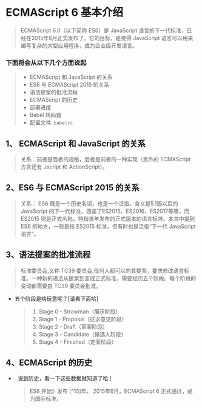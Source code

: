 # ECMAScript 6 基本介绍

> ECMAScript 6.0（以下简称 ES6）是 JavaScript 语言的下一代标准，已经在2015年6月正式发布了。它的目标，是使得 JavaScript 语言可以用来编写复杂的大型应用程序，成为企业级开发语言。

### 下面将会从以下几个方面说起

> * ECMAScript 和 JavaScript 的关系
> * ES6 与 ECMAScript 2015 的关系
> * 语法提案的批准流程
> * ECMAScript 的历史
> * 部署进度
> * Babel 转码器
> * 配置文件`.babelrc`

## 1、 ECMAScript 和 JavaScript 的关系

> 关系：前者是后者的规格，后者是前者的一种实现（另外的 ECMAScript 方言还有 Jscript 和 ActionScript）。

## 2、ES6 与 ECMAScript 2015 的关系

> 关系： ES6 既是一个历史名词，也是一个泛指，含义是5.1版以后的 JavaScript 的下一代标准，涵盖了ES2015、ES2016、ES2017等等，而ES2015 则是正式名称，特指该年发布的正式版本的语言标准。本书中提到 ES6 的地方，一般是指 ES2015 标准，但有时也是泛指“下一代 JavaScript 语言”。

## 3、语法提案的批准流程

> 标准委员会,又称 TC39 委员会,任何人都可以向其提案，要求修改语言标准。一种新的语法从提案到变成正式标准，需要经历五个阶段。每个阶段的变动都需要由 TC39 委员会批准。

*   五个阶段是啥玩意呢？[请看下面哈]

    > 1. Stage 0 - Strawman（展示阶段）
    > 2. Stage 1 - Proposal（征求意见阶段）
    > 3. Stage 2 - Draft（草案阶段）
    > 4. Stage 3 - Candidate（候选人阶段）
    > 5. Stage 4 - Finished（定案阶段）

## 4、ECMAScript 的历史

*   说到历史，看一下这些数据就知道了哈！
    
    > ES6 开始》发布 [^15]年。
    > 2015年6月，ECMAScript 6 正式通过，成为国际标准。
 
 








